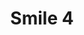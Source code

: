 ---
weight: 1
images:
- /images/photos/20230405 - Sortie Photo - Stéphane G. - 0091.jpg
title: Smile 4
tags:
- portrait
- archive
---